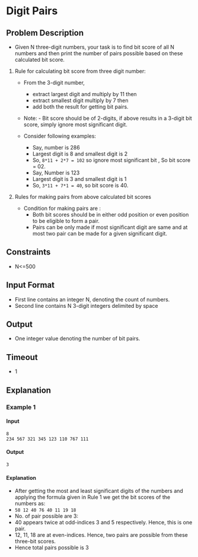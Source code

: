 # Digit Pairs

## Problem Description
- Given N three-digit numbers, your task is to find bit score of all N numbers and then print the number of pairs possible based on these calculated bit score.

1. Rule for calculating bit score from three digit number:
    - From the 3-digit number,
        - extract largest digit and multiply by 11 then
        - extract smallest digit multiply by 7 then
        - add both the result for getting bit pairs.

    - Note: - Bit score should be of 2-digits, if above results in a 3-digit bit score, simply ignore most significant digit.
    - Consider following examples:
        - Say, number is 286
        - Largest digit is 8 and smallest digit is 2
        - So, `8*11 + 2*7 = 102` so ignore most significant bit , So bit score = 02.
        - Say, Number is 123
        - Largest digit is 3 and smallest digit is 1
        - So, `3*11 + 7*1 = 40`, so bit score is 40.

2. Rules for making pairs from above calculated bit scores
    - Condition for making pairs are :
        - Both bit scores should be in either odd position or even position to be eligible to form a pair.
        - Pairs can be only made if most significant digit are same and at most two pair can be made for a given significant digit.

## Constraints
- N<=500

## Input Format
- First line contains an integer N, denoting the count of numbers.
- Second line contains N 3-digit integers delimited by space

## Output
- One integer value denoting the number of bit pairs.

## Timeout
- 1

## Explanation
### Example 1

#### Input

`8`  
`234 567 321 345 123 110 767 111`

#### Output
`3`

#### Explanation
- After getting the most and least significant digits of the numbers and applying the formula given in Rule 1 we get the bit scores of the numbers as:
- `58 12 40 76 40 11 19 18`  
- No. of pair possible are 3:
- 40 appears twice at odd-indices 3 and 5 respectively. Hence, this is one pair.
- 12, 11, 18 are at even-indices. Hence, two pairs are possible from these three-bit scores.
- Hence total pairs possible is 3
